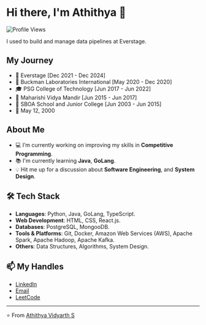 # Hi there, I'm Athithya 👋

![Profile Views](https://komarev.com/ghpvc/?username=athithya12&color=blue)

I used to build and manage data pipelines at Everstage.

## My Journey

- 💼 Everstage [Dec 2021 - Dec 2024]
- 💼 Buckman Laboratories International [May 2020 - Dec 2020]
- 🎓 PSG College of Technology [Jun 2017 - Jun 2022]
- 🎒 Maharishi Vidya Mandir [Jun 2015 - Jun 2017]
- 🎒 SBOA School and Junior College [Jun 2003 - Jun 2015]
- 🎂 May 12, 2000

## About Me

- 💻 I’m currently working on improving my skills in **Competitive Programming**.
- 📚 I'm currently learning **Java**, **GoLang**.
- 💡 Hit me up for a discussion about **Software Engineering**, and **System Design**.

## 🛠️ Tech Stack

- **Languages**: Python, Java, GoLang, TypeScript.
- **Web Development**: HTML, CSS, React.js.
- **Databases**: PostgreSQL, MongooDB.
- **Tools & Platforms**: Git, Docker, Amazon Web Services (AWS), Apache Spark, Apache Hadoop, Apache Kafka.
- **Others**: Data Structures, Algorithms, System Design.

<!--
## 📈 GitHub Stats

![Athithya's GitHub Stats](https://github-readme-stats.vercel.app/api?username=athithya12&show_icons=true&theme=radical)
-->

## 📫 My Handles

- [LinkedIn](https://www.linkedin.com/in/athithya-vidyarth/)
- [Email](mailto:avidyarth@gmail.com)
- [LeetCode](https://leetcode.com/u/avidyarth12/)

<!--
![GitHub Streak](https://github-readme-streak-stats.herokuapp.com/?user=yourusername&theme=radical)
-->

---

⭐️ From [Athithya Vidyarth S](https://github.com/athithya12)

